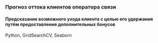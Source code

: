 ### Прогноз оттока клиентов оператора связи
#### Предсказание возможного ухода клиента с целью его удержания путём предоставления дополнительных бонусов
Python, GridSearchCV, Seaborn
